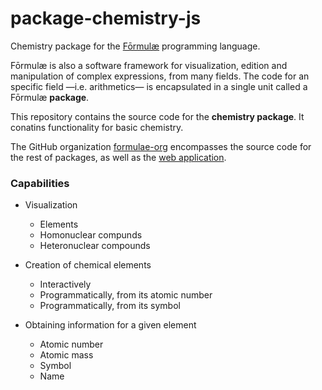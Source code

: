 # package-chemistry-js

Chemistry package for the [Fōrmulæ](https://formulae.org) programming language.

Fōrmulæ is also a software framework for visualization, edition and manipulation of complex expressions, from many fields. The code for an specific field —i.e. arithmetics— is encapsulated in a single unit called a Fōrmulæ **package**.

This repository contains the source code for the **chemistry package**. It conatins functionality for basic chemistry.

The GitHub organization [formulae-org](https://github.com/formulae-org) encompasses the source code for the rest of packages, as well as the [web application](https://github.com/formulae-org/formulae-js).

<!--
Take a look at this [tutorial](https://formulae.org/?script=tutorials/Complex) to know the capabilities of the Fōrmulæ arithmetic package.
-->

### Capabilities ###

* Visualization
    * Elements
    * Homonuclear compunds
    * Heteronuclear compounds

* Creation of chemical elements
    * Interactively
    * Programmatically, from its atomic number
    * Programmatically, from its symbol

* Obtaining information for a given element
    * Atomic number
    * Atomic mass
    * Symbol
    * Name
